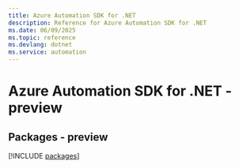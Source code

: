```yaml
---
title: Azure Automation SDK for .NET
description: Reference for Azure Automation SDK for .NET
ms.date: 06/09/2025
ms.topic: reference
ms.devlang: dotnet
ms.service: automation
---
```

# Azure Automation SDK for .NET - preview
## Packages - preview
[!INCLUDE [packages](automation-index.md)]